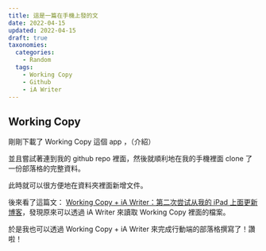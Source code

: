 ```yaml
---
title: 這是一篇在手機上發的文
date: 2022-04-15
updated: 2022-04-15
draft: true
taxonomies:
  categories: 
    - Random
  tags: 
    - Working Copy
    - Github
    - iA Writer
---
```


## Working Copy
剛剛下載了 Working Copy 這個 app ，（介紹）

並且嘗試著連到我的 github repo 裡面，然後就順利地在我的手機裡面 clone 了一份部落格的完整資料。

此時就可以很方便地在資料夾裡面新增文件。

後來看了這篇文： [Working Copy + iA Writer：第二次尝试从我的 iPad 上面更新博客](https://spencer-blog-legacy.vercel.app/2019/11/update-from-ipad-iawriter/)，發現原來可以透過 iA Writer 來讀取 Working Copy 裡面的檔案。

於是我也可以透過 Working Copy + iA Writer 來完成行動端的部落格撰寫了！讚啦！

